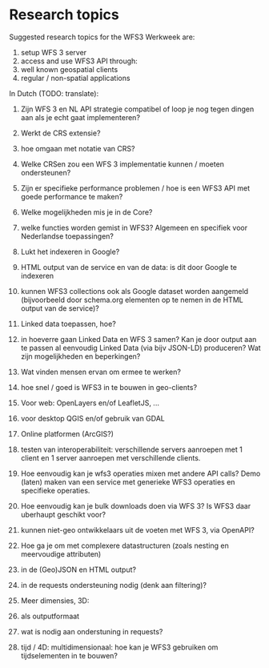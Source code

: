 # Research topics

Suggested research topics for the WFS3 Werkweek are:

1. setup WFS 3 server
2. access and use WFS3 API through:
  1. well known geospatial clients
  2. regular / non-spatial applications

In Dutch (TODO: translate):

1. Zijn WFS 3 en NL API strategie compatibel of loop je nog tegen dingen aan als je echt gaat implementeren?
1. Werkt de CRS extensie?
  1. hoe omgaan met notatie van CRS?
  1. Welke CRSen zou een WFS 3 implementatie kunnen / moeten ondersteunen?

1. Zijn er specifieke performance problemen / hoe is een WFS3 API met goede performance te maken?
1. Welke mogelijkheden mis je in de Core?
  1. welke functies worden gemist in WFS3? Algemeen en specifiek voor Nederlandse toepassingen?

1. Lukt het indexeren in Google?
  1. HTML output van de service en van de data: is dit door Google te indexeren
  1. kunnen WFS3 collections ook als Google dataset worden aangemeld (bijvoorbeeld door schema.org elementen op te nemen in de HTML output van de service)?
1. Linked data toepassen, hoe?
  1. in hoeverre gaan Linked Data en WFS 3 samen? Kan je door output aan te passen al eenvoudig Linked Data (via bijv JSON-LD) produceren? Wat zijn mogelijkheden en beperkingen?

1. Wat vinden mensen ervan om ermee te werken?
1. hoe snel / goed is WFS3 in te bouwen in geo-clients?
  1. Voor web: OpenLayers en/of LeafletJS, ...
  1. voor desktop QGIS en/of gebruik van GDAL
  1. Online platformen (ArcGIS?)

1. testen van interoperabiliteit: verschillende servers aanroepen met 1 client en 1 server aanroepen met verschillende clients.
1. Hoe eenvoudig kan je wfs3 operaties mixen met andere API calls? Demo (laten) maken van een service met generieke WFS3 operaties en specifieke operaties.
1. Hoe eenvoudig kan je bulk downloads doen via WFS 3? Is WFS3 daar uberhaupt geschikt voor?
1. kunnen niet-geo ontwikkelaars uit de voeten met WFS 3, via OpenAPI?
1. Hoe ga je om met complexere datastructuren (zoals nesting en meervoudige attributen)
  1. in de (Geo)JSON en HTML output?
  1. in de requests ondersteuning nodig (denk aan filtering)?

1. Meer dimensies, 3D:
  1. als outputformaat
  1. wat is nodig aan onderstuning in requests?

1. tijd / 4D: multidimensionaal: hoe kan je WFS3 gebruiken om tijdselementen in te bouwen?
